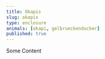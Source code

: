 ```yaml
---
title: Okapis
slug: okapis
type: enclosure
animals: [okapi, gelbrueckenducker]
published: true
---
```

Some Content
